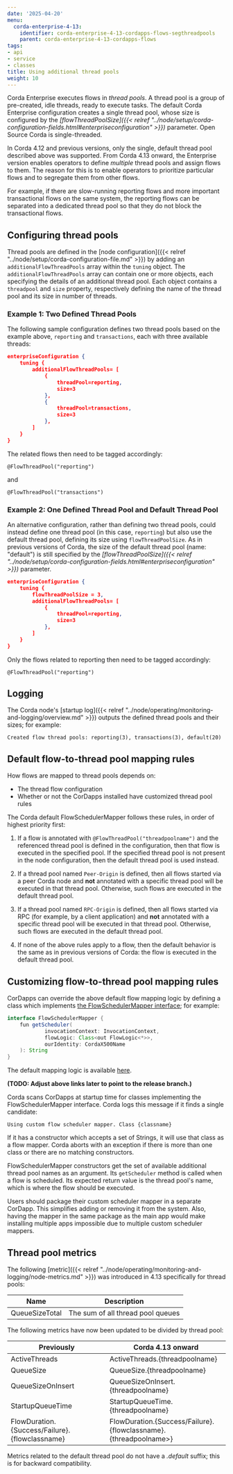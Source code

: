 ```yaml
---
date: '2025-04-20'
menu:
  corda-enterprise-4-13:
    identifier: corda-enterprise-4-13-cordapps-flows-segthreadpools
    parent: corda-enterprise-4-13-cordapps-flows
tags:
- api
- service
- classes
title: Using additional thread pools
weight: 10
---
```


Corda Enterprise executes flows in *thread pools*. A thread pool is a group of pre-created, idle threads, ready to execute tasks. The default Corda Enterprise configuration creates a single thread pool, whose size is configured by the *[flowThreadPoolSize]({{< relref "../node/setup/corda-configuration-fields.html#enterpriseconfiguration" >}})* parameter. Open Source Corda is single-threaded.

In Corda 4.12 and previous versions, only the single, default thread pool described above was supported. From Corda 4.13 onward, the Enterprise version enables operators to define *multiple* thread pools and assign flows to them. The reason for this is to enable operators to prioritize particular flows and to segregate them from other flows.

For example, if there are slow-running reporting flows and more important transactional flows on the same system, the reporting flows can be separated into a dedicated thread pool so that they do not block the transactional flows.

## Configuring thread pools

Thread pools are defined in the [node configuration]({{< relref "../node/setup/corda-configuration-file.md" >}}) by adding an `additionalFlowThreadPools` array within the `tuning` object. The `additionalFlowThreadPools` array can contain one or more objects, each specifying the details of an additional thread pool. Each object contains a `threadpool` and `size` property, respectively defining the name of the thread pool and its size in number of threads.

### Example 1: Two Defined Thread Pools

The following sample configuration defines two thread pools based on the example above, `reporting` and `transactions`, each with three available threads:

```json
enterpriseConfiguration {
    tuning {
        additionalFlowThreadPools= [
            {
                threadPool=reporting,
                size=3
            },
            {
                threadPool=transactions,
                size=3
            },
        ]
    }
}
```

The related flows then need to be tagged accordingly:

```
@FlowThreadPool("reporting")
```

and

```
@FlowThreadPool("transactions")
```

### Example 2: One Defined Thread Pool and Default Thread Pool

An alternative configuration, rather than defining two thread pools, could instead define one thread pool (in this case, `reporting`) but also use the default thread pool, defining its size using `flowThreadPoolSize`. As in previous versions of Corda, the size of the default thread pool (name: "default") is still specified by the *[flowThreadPoolSize]({{< relref "../node/setup/corda-configuration-fields.html#enterpriseconfiguration" >}})* parameter. 

```json
enterpriseConfiguration {
    tuning {
        flowThreadPoolSize = 3,
        additionalFlowThreadPools= [
            {
                threadPool=reporting,
                size=3
            },
        ]
    }
}
```

Only the flows related to reporting then need to be tagged accordingly:

```
@FlowThreadPool("reporting")
```

## Logging

The Corda node's [startup log]({{< relref "../node/operating/monitoring-and-logging/overview.md" >}}) outputs the defined thread pools and their sizes; for example:

```
Created flow thread pools: reporting(3), transactions(3), default(20)
```

## Default flow-to-thread pool mapping rules

How flows are mapped to thread pools depends on:

- The thread flow configuration
- Whether or not the CorDapps installed have customized thread pool rules

The Corda default FlowSchedulerMapper follows these rules, in order of highest priority first:

1. If a flow is annotated with `@FlowThreadPool("threadpoolname")` and the referenced thread pool is defined in the configuration, then that flow is executed in the specified pool. 
   If the specified thread pool is not present in the node configuration, then the default thread pool is used instead.

2. If a thread pool named `Peer-Origin` is defined, then all flows started via a peer Corda node and **not** annotated with a specific thread pool will be executed in that thread pool. Otherwise, such flows are executed in the default thread pool.

3. If a thread pool named `RPC-Origin` is defined, then all flows started via RPC (for example, by a client application) and **not** annotated with a specific thread pool will be executed in that thread pool. Otherwise, such flows are executed in the default thread pool.

4. If none of the above rules apply to a flow, then the default behavior is the same as in previous versions of Corda: the flow is executed in the default thread pool.


## Customizing flow-to-thread pool mapping rules

CorDapps can override the above default flow mapping logic by defining a class which implements [the FlowSchedulerMapper interface](https://github.com/corda/corda/blob/feature/segregated-threadpools/core/src/main/kotlin/net/corda/core/flows/scheduler/mapper/FlowSchedulerMapper.kt); for example:

```java
interface FlowSchedulerMapper {
    fun getScheduler(
            invocationContext: InvocationContext,
            flowLogic: Class<out FlowLogic<*>>,
            ourIdentity: CordaX500Name
    ): String
}
```

The default mapping logic is available [here](https://github.com/corda/corda/blob/feature/segregated-threadpools/core/src/main/kotlin/net/corda/core/flows/scheduler/mapper/FlowSchedulerMapperImpl.kt).

**(TODO: Adjust above links later to point to the release branch.)**

Corda scans CorDapps at startup time for classes implementing the FlowSchedulerMapper interface.
Corda logs this message if it finds a single candidate:

```
Using custom flow scheduler mapper. Class {classname}
```

If it has a constructor which accepts a set of Strings, it will use that class as a flow mapper.
Corda aborts with an exception if there is more than one class or there are no matching constructors.

FlowSchedulerMapper constructors get the set of available additional thread pool names as an argument.
Its `getScheduler` method is called when a flow is scheduled.
Its expected return value is the thread pool's name, which is where the flow should be executed.

Users should package their custom scheduler mapper in a separate CorDapp. This simplifies adding or removing it from the system.
Also, having the mapper in the same package as the main app would make installing multiple apps impossible due to multiple custom scheduler mappers.

## Thread pool metrics

The following [metric]({{< relref "../node/operating/monitoring-and-logging/node-metrics.md" >}}) was introduced in 4.13 specifically for thread pools:

| Name                     | Description                         |
|--------------------------|-------------------------------------|
| QueueSizeTotal           | The sum of all thread pool queues   |

The following metrics have now been updated to be divided by thread pool:

| Previously                                     | Corda 4.13 onward                                                  |
|------------------------------------------------|--------------------------------------------------------------------|
| ActiveThreads                                  | ActiveThreads.{threadpoolname}                                     | 
| QueueSize                                      | QueueSize.{threadpoolname}                                         | 
| QueueSizeOnInsert                              | QueueSizeOnInsert.{threadpoolname}                                 |
| StartupQueueTime                               | StartupQueueTime.{threadpoolname}                                  |
| FlowDuration.{Success/Failure}.{flowclassname} | FlowDuration.{Success/Failure}.{flowclassname}.{threadpoolname>}   |

Metrics related to the default thread pool do not have a *.default* suffix; this is for backward compatibility.

